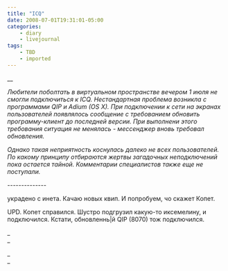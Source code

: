 ```yaml
---
title: "ICQ"
date: 2008-07-01T19:31:01-05:00
categories:
    - diary
    - livejournal
tags:
    - TBD
    - imported
---
```


__

_Любители поболтать в виртуальном пространстве вечером 1 июля не смогли подключиться к ICQ. Нестандартная проблема возникла с программами QIP и Adium (OS X). При подключении к сети на экранах пользователей появлялось сообщение с требованием обновить программу-клиент до последней версии. При выполнени этого требования ситуация не менялась - мессенджер вновь требовал обновления._

_Однако такая неприятность коснулась далеко не всех пользователей. По какому принципу отбираются жертвы загадочных неподключений пока остается тайной. Комментарии специалистов также еще не поступали._

\--------------

украдено с инета. Качаю новых квип. И попробуем, чо скажет Копет.

UPD. Копет справился. Шустро подгрузил какую-то иксемелину, и подключился. Кстати, обновленнь|й QIP (8070) тож подключился.

_  
_

_  
_